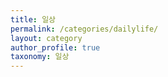 ```yaml
---
title: 일상
permalink: /categories/dailylife/
layout: category
author_profile: true
taxonomy: 일상
---
```

